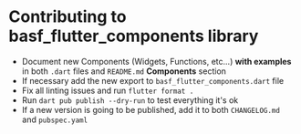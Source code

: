# Contributing to basf_flutter_components library

- Document new Components (Widgets, Functions, etc...) **with examples** in both `.dart` files and `README.md` **Components** section
- If necessary add the new export to `basf_flutter_components.dart` file
- Fix all linting issues and run `flutter format .`
- Run `dart pub publish --dry-run` to test everything it's ok
- If a new version is going to be published, add it to both `CHANGELOG.md` and `pubspec.yaml`

